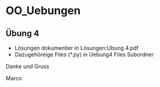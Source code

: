# OO_Uebungen

## Übung 4
- Lösungen dokumentier in Lösungen:Ubung 4.pdf
- Dazugehöreige Files (*.py) in Uebung4 Files Subordner

Danke und Gruss

Marco
